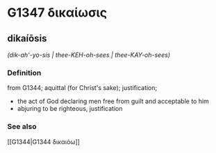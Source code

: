 # G1347 δικαίωσις

## dikaíōsis

_(dik-ah'-yo-sis | thee-KEH-oh-sees | thee-KAY-oh-sees)_

### Definition

from G1344; aquittal (for Christ's sake); justification; 

- the act of God declaring men free from guilt and acceptable to him
- abjuring to be righteous, justification

### See also

[[G1344|G1344 δικαιόω]]
